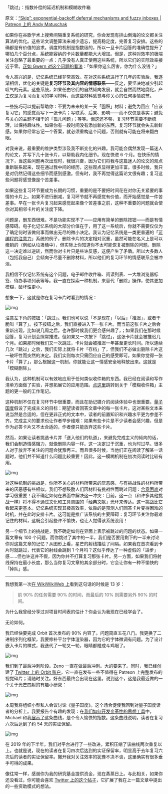 「跳过」：指数补偿的延迟机制和模糊收件箱

原文：[“Skip”: exponential-backoff deferral mechanisms and fuzzy inboxes | Patreon 上的 Andy Matuschak](https://www.patreon.com/posts/skip-exponential-40672377)

如果你在谷歌学术上搜索间隔重复系统的研究，你会发现有排山倒海的论文都关注算法的优化。这些论文调整算法来减少遗忘，提高稳定度，完善复习安排。这些的确都是有价值的追求。调度的机制是指数级的，所以一旦卡片回答的准确性提升了哪怕几个百分点，系统能容纳的卡片数量都能大大增加。但是，这种对效率的极端关注忽略了最重要的一点：几乎没有人真正使用这些系统，所以它们的实际效率接近于零。[正如 Gwern 对这个问题的看法](https://www.gwern.net/Spaced-repetition#if-youre-so-good-why-arent-you-rich)：「如果你这么厉害，你为什么没钱？」

令人高兴的是，记忆系统已经非常高效。在对这些系统进行了几年的实验后，我逐渐相信，优化的关键是**复习环节及其内容的情感联系**——反之，要坚决地减少引起叹气的元素。这些系统，如果任由它们的自然倾向发展，就会自然而然地腐化，产生仅是为复习而复习的学习材料，而这些材料感觉与你关心的任何事情脱节。

一些技巧可以提前帮助你：不要为未来的某一天「囤积」材料；避免为回应「应该复习它」的感觉而写下一张卡片；写联系、后果、影响——而不仅仅是事实；避免与关心的主题不相干的「孤儿问题」；等等。但这还不够，复习环节需要不断梳理，以保持趣味性。如果你有一段时间没有添加新的东西，复习环节就会失去新鲜感。如果你经常忘记一个答案，就必须重构这个问题，否则就有可能在将来翻白眼。

对我来说，最重要的维护类型涉及我不断变化的兴趣。我可能会偶然发现一篇迷人的论文，并写下几十张卡片，以帮助我内化细节。现在快进 6 个月。在快乐的情况下，当这些问题再次出现时，我很兴奋，因为它们将我与这篇迷人的论文的观点重新联系起来，现在通过我中间的经历，这些观点显得更加丰富。很多时候，我只是对仍然记得这些细节而感到感激。但有时，我不再觉得这篇论文很有趣；复习这些问题将感觉像是个苦差事。

如果这些复习环节要成为长期的习惯，重要的是不要把时间花在对你无关紧要的事情的卡片上。如果不进行删减，复习环节就不再感觉有价值，而开始感觉是一件苦差事。早在一张卡片复习起来感觉起来像个苦差事之前，这种不重要的问题就会使你对其相邻卡片的关注度下降。

问题是，删东西很难。不是功能实现不了——应用有简单的删除按钮——而是有情感障碍。电子化记忆系统的大部分价值在于，用了这一系统后，你就不需要仅仅为了确定何时该做何事而做出无尽的微小决定。我认为记忆系统是一类更普遍的「[可编程的注意力](https://notes.andymatuschak.org/z2gqazXUkf9qyFjMQg4W3dw6yegnAJszvDywN)」系统的例子，删除卡片的决定相对沉重，虽然可能在名义上是可以撤销的（例如从垃圾桶中），但实际上你知道你不太可能恢复被删除的问题。删除这一决定难以逆转，然而你对卡片只是些许反感，这便产生了矛盾。所以大多数人（包括我自己）会倾向于尽量不删除材料，所以他们的复习环节的情感联系会被冲淡。

我相信不仅记忆系统有这个问题，电子邮件收件箱、阅读列表、一大堆浏览器标签、待办事项列表等等。我一直在探索一种机制，来替代「删除」操作，使其更加模糊，破坏性更小。

想象一下，这就是你在复习卡片时看到的情况：

![img](https://c10.patreonusercontent.com/4/patreon-media/p/post/40672377/0dfc418f43414b30b5f1037d3e76f372/eyJwIjoxfQ%3D%3D/1.png?token-time=1646611200&token-hash=agp5GKjPDbfCptpWbDBumbylCVBMnlFEboWMzHvGMuA%3D)

注意左下角的按钮：「跳过」。我们也可以说「不是现在」「以后」「推迟」，或者干脆叫「算了」。按下按钮之后，我们直接进入下一张卡片。而当前这张卡片之后会重新出现，比如说几周之后。也许那时候我们更会感兴趣了，；如果我们在那时候回答，复习计划会照常推进。但如果又一次按下「跳过」，这张卡片就会被推迟几个月。如果那时候我们又一次跳过，卡片就会被推迟一年甚至更长时间。所以连续几次「跳过」之后，我们实际上就将卡片「存档」了，但我们不必做出删除卡片这一破坏性而突然的决定。我们实则每次只需回应自己的感受即可。如果你觉得一张卡片「算了」，那么根据这一机制，你就能让这一情感安全地释放出来。这就是「模糊删除」。

我认为，这种机制可以有效地应用于任何类似收件箱的东西。我已经在阅读和写作清单方面做了实验，并想拓展它的应用范围。[点这里](https://notes.andymatuschak.org/z7yRMBXGc81KkUwLxefodzfnnfKXx63vXzP88)跳转到关于「模糊收件箱」主题的更一般的工作笔记。

这种机制不仅在复习环节中很重要，而且在助记媒介的阅读体验中也很重要。[量子国度](https://quantum.country/)假设了完成主义的目标：期望读者回答文章中的每一张卡片。这对某些文本来说当然是合适的，但在更非正式的文本中，读者的前置知识和兴趣水平更为参差不齐。完成主义的要求也让作者举步维艰：如果有些卡片是不少读者会感兴趣，但是作为必答卡片又不太合适的，作者便只能放弃这些卡片。

然而，如果让读者挑选卡片并「送入他们的轨道」，来避免完成主义的倾向的话，我们会制造情感阻力，就像删除内容一样。这一决定过于沉重，也为时过早。很多人对于放弃不关注的问题会犹豫再三。而且很多时候，当他们正在阅读了解某一话题时，他们并不知道什么问题比较重要！因此，这一模糊机制在初次阅读时比较有用。

![img](https://c10.patreonusercontent.com/4/patreon-media/p/post/40672377/0df546c51f4740989ebba355fa98618f/eyJyb3RhdGUiOjAsInciOjgyMH0%3D/1.png?token-time=1646611200&token-hash=n-Rr0Aw4tZ17VgBaZMeo2ZNGqbb1ZieiSAfeEPTS9Ls%3D)

对这种机制的挑战是，你所不关心的材料所带来的厌恶感，与有挑战性的材料所带来的厌恶感有些相似。我们不想鼓励人们因材料有挑战性而跳过问题：[合意困难](https://notes.andymatuschak.org/z49u8mtc9wZoY7siV7nz4V3PG2oMkNBn7AgUk)对学习很重要！我不确定如何在界面中解决这一冲突：目前，这一点（和许多其他挑战一样）将不得不通过文化和工具周围的「经典文献」光环来传达。这一挑战比它看起来更基本。记忆系统实现其极高效率，依靠的是预测人们回答卡片变得困难的时机，并在此时安排卡片。这可能是推广该系统的主要障碍：复习环节关注你最难记住的材料，这既会引起些许不愉快，也让人觉得该系统没用！

另一个细节上的挑战是，我不确定如何在界面上表示被跳过的问题的状态。如果一篇文章有 100 个问题，而你跳过了其中的一半，我们是否要用剩下的一半来讨论你对这篇文章的记忆？从图形上看，星芒的射线描绘了间隔。如果我在首次看到卡片时就跳过，代表它的射线会跳到 1 个月吗？这似乎传达了一种虚假的「进步」感......但也许这并不假，因为你并不打算复习那张卡片。另一方面，如果我们将射线保持在最小长度，那么当你复习文章的其余部分时，它会让你有一种不愉快的「掉队」感。

***

我想我第一次[在 WikiWikiWeb 上](https://wiki.c2.com/?NinetyTenRule)看到这句话的时候是 13 岁：

> 前 90% 的任务需要 90% 的时间，而最后的 10% 则需要另外 90% 的时间。

为什么我曾经分享过对项目时间表的估计？你会认为我现在已经学会了。

无论如何。

我已经快要完成 Orbit 首次发布的 90% 内容了。问题简直五花八门。我更换了二进制序列化框架，我要修补平台字体渲染器，因为它的字体微调有问题。为了设计嵌入卡片的样式，我迭代了一轮又一轮，眼睛都瞪成斗鸡眼了。 

![img](https://c10.patreonusercontent.com/4/patreon-media/p/post/40672377/fe9ea77ca3d24157b7a5929dd368896d/eyJwIjoxfQ%3D%3D/1.png?token-time=1646611200&token-hash=Pu3yNQfAJC-_Ssjw8yMjfkWAWKF3YPHCRt1rxAowBys%3D)

我们到了最后冲刺阶段。Zeno 一直在做最后冲刺。大的要来了。同时，我已经创建了 [Twitter 上的 Orbit 账户](https://twitter.com/withorbit)，它一直在发布一些不值得在 Patreon 上完整发布的视觉碎片；请随时关注。好东西最终会出现在这里。说到这个，这是我最近做的一个关于光芒四射的有趣小研究：

![img](https://c10.patreonusercontent.com/4/patreon-media/p/post/40672377/3e8bca3f10824d90b7340ddd030bb6ed/eyJwIjoxfQ%3D%3D/1.gif?token-time=1646611200&token-hash=MJIYE8-f8UNYGp80hAt0QtTY9_n7L8fsJ4tbRiaTiKE%3D)

本周我将组织小型私人会议讨论《量子国度》。这个场合促使我回到对量子国度读者的分析上。我要报告个有趣的发现：在[我们如何开发变革性的思想工具](https://numinous.productions/ttft)中，Michael 和我[展示了](https://numinous.productions/ttft/#early-impact)这条曲线，是个令人愉快的指数。这条曲线说明，读者在复习六次后达到了约 54 天的实证保留。

![img](https://c10.patreonusercontent.com/4/patreon-media/p/post/40672377/e1d558136ae94560837f0fd9dfcdcea3/eyJyb3RhdGUiOjAsInciOjgyMH0%3D/1.png?token-time=1646611200&token-hash=uQ5z_ZAzqHfC6mw-_t51YG0sxEQ_LjMeiiqnElqb7PY%3D)

在 2019 年的下半年，我们对平台进行了一些改进，累积压缩了该曲线两次重复以上。也就是说，现在的读者在复习四次后达到的实证保留率，明显高于去年复习六次后的读者的实证保留率。撇开我对关注效率的犹豫不决不谈，这里确实有很多垂手可得的成果。

像往常一样，感谢你为我的研究基金提供资金，现在蒸蒸日上。与此相关，如果你还没看过，你可能会喜欢 [Twitter 上的这个帖子](https://twitter.com/andy_matuschak/status/1294696060380569601)，它扩展了我在上一篇文章中提出的一些资助模式的想法。
